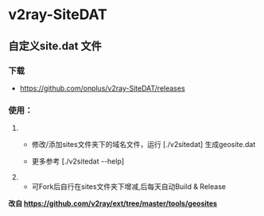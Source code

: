 # v2ray-SiteDAT

## 自定义site.dat 文件

### 下载

  - https://github.com/onplus/v2ray-SiteDAT/releases

### 使用：

  1.   - 修改/添加sites文件夹下的域名文件，运行 [./v2sitedat] 生成geosite.dat
    
        - 更多参考  [./v2sitedat --help]
    
  2.   - 可Fork后自行在sites文件夹下增减,后每天自动Build & Release
  

**改自 https://github.com/v2ray/ext/tree/master/tools/geosites**
